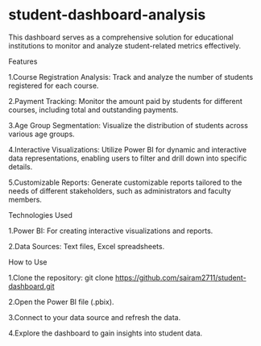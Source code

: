 # student-dashboard-analysis
This dashboard serves as a comprehensive solution for educational institutions to monitor and analyze student-related metrics effectively.

Features

1.Course Registration Analysis: Track and analyze the number of students registered for each course.

2.Payment Tracking: Monitor the amount paid by students for different courses, including total and outstanding payments.

3.Age Group Segmentation: Visualize the distribution of students across various age groups.

4.Interactive Visualizations: Utilize Power BI for dynamic and interactive data representations, enabling users to filter and drill down into specific details.

5.Customizable Reports: Generate customizable reports tailored to the needs of different stakeholders, such as administrators and faculty members.

Technologies Used

1.Power BI: For creating interactive visualizations and reports.

2.Data Sources: Text files, Excel spreadsheets.

How to Use

1.Clone the repository: git clone https://github.com/sairam2711/student-dashboard.git

2.Open the Power BI file (.pbix).

3.Connect to your data source and refresh the data.

4.Explore the dashboard to gain insights into student data.
